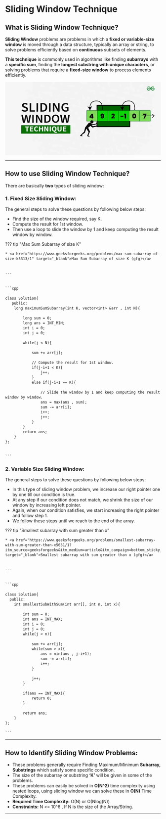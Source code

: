 # Sliding Window Technique

## What is Sliding Window Technique?

**Sliding Window** problems are problems in which a **fixed or variable-size window** is moved through a data structure, typically an array or string, to solve problems efficiently based on **continuous** subsets of elements.



**This technique** is commonly used in algorithms like finding **subarrays** with a **specific sum**, finding the **longest substring with unique characters**, or solving problems that require a **fixed-size window** to process elements efficiently.


![loading...](../../images/dsa/sliding_window/Sliding-Window-Technique-copy-(1).webp)


---

## How to use Sliding Window Technique?

There are basically **two** types of sliding window:


### 1. Fixed Size Sliding Window:


The general steps to solve these questions by following below steps:

* Find the size of the window required, say K.
* Compute the result for 1st window.
* Then use a loop to slide the window by 1 and keep computing the result window by window.


??? tip "Max Sum Subarray of size K"

    * <a href="https://www.geeksforgeeks.org/problems/max-sum-subarray-of-size-k5313/1" target="_blank">Max Sum Subarray of size K (gfg)</a>


    ---


    ```cpp

    class Solution{
       public:
        long maximumSumSubarray(int K, vector<int> &arr , int N){
            
            long sum = 0;
            long ans = INT_MIN;
            int i = 0;
            int j = 0;
            
            while(j < N){
                
                sum += arr[j];

                // Compute the result for 1st window.
                if(j-i+1 < K){
                    j++;
                }
                else if(j-i+1 == K){

                    // Slide the window by 1 and keep computing the result window by window.
                    ans = max(ans , sum);
                    sum -= arr[i];
                    i++;
                    j++;
                }
            }
            return ans;
        }
    };


    ```


### 2. Variable Size Sliding Window:


The general steps to solve these questions by following below steps:

* In this type of sliding window problem, we increase our right pointer one by one till our condition is true.
* At any step if our condition does not match, we shrink the size of our window by increasing left pointer.
* Again, when our condition satisfies, we start increasing the right pointer and follow step 1.
* We follow these steps until we reach to the end of the array.


??? tip "Smallest subarray with sum greater than x"

    * <a href="https://www.geeksforgeeks.org/problems/smallest-subarray-with-sum-greater-than-x5651/1?itm_source=geeksforgeeks&itm_medium=article&itm_campaign=bottom_sticky_on_article" target="_blank">Smallest subarray with sum greater than x (gfg)</a>


    ---


    ```cpp

    class Solution{
      public:
        int smallestSubWithSum(int arr[], int n, int x){
            
            int sum = 0;
            int ans = INT_MAX;
            int i = 0;
            int j = 0;
            while(j < n){
                
                sum += arr[j];
                while(sum > x){
                    ans = min(ans , j-i+1);
                    sum -= arr[i];
                    i++;
                }
                
                j++;
            }
            
            if(ans == INT_MAX){
                return 0;
            }
            
            return ans;
        }
    };

    ```

---


## How to Identify Sliding Window Problems:

* These problems generally require Finding Maximum/Minimum **Subarray, Substrings** which satisfy some specific condition.
* The size of the subarray or substring **‘K’** will be given in some of the problems.
* These problems can easily be solved in **O(N^2)** time complexity using nested loops, using sliding window we can solve these in **O(N)** Time Complexity.
* **Required Time Complexity:** O(N) or O(Nlog(N))
* **Constraints:** N <= 10^6 , If N is the size of the Array/String.


---

